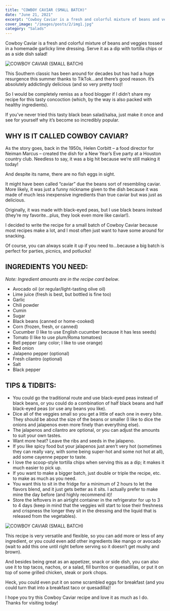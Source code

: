 ```yaml
---
title: "COWBOY CAVIAR (SMALL BATCH)"
date: "June 21, 2021"
excerpt: "Cowboy Caviar is a fresh and colorful mixture of beans and veggies tossed in a homemade garlicky lime dressing. Serve it as a dip with tortilla chips or as a side dish salad!"
cover_image: "/images/posts/2/img1.jpg"
category: "Salads"
---
```


Cowboy Caviar is a fresh and colorful mixture of beans and veggies tossed in a homemade garlicky lime dressing. Serve it as a dip with tortilla chips or as a side dish salad!

![COWBOY CAVIAR (SMALL BATCH)](/images/posts/2/img2.jpg)

This Southern classic has been around for decades but has had a huge resurgence this summer thanks to TikTok…and there’s good reason. It’s absolutely addictingly delicious (and so very pretty too)!

So I would be completely remiss as a food blogger if I didn’t share my recipe for this tasty concoction (which, by the way is also packed with healthy ingredients).

If you’ve never tried this tasty black bean salad/salsa, just make it once and see for yourself why it’s become so incredibly popular.

## WHY IS IT CALLED COWBOY CAVIAR?

As the story goes, back in the 1950s, Helen Corbitt – a food director for Neiman Marcus – created the dish for a New Year’s Eve party at a Houston country club. Needless to say, it was a big hit because we’re still making it today!

And despite its name, there are no fish eggs in sight.

It might have been called “caviar” due the beans sort of resembling caviar. More likely, it was just a funny nickname given to the dish because it was made of much less inexpensive ingredients than true caviar but was just as delicious.

Originally, it was made with black-eyed peas, but I use black beans instead (they’re my favorite…plus, they look even more like caviar!).

I decided to write the recipe for a small batch of Cowboy Caviar because most recipes make a lot, and I most often just want to have some around for snacking.

Of course, you can always scale it up if you need to…because a big batch is perfect for parties, picnics, and potlucks!

## INGREDIENTS YOU NEED:

_Note: Ingredient amounts are in the recipe card below_.

- Avocado oil (or regular/light-tasting olive oil)
- Lime juice (fresh is best, but bottled is fine too)
- Garlic
- Chili powder
- Cumin
- Sugar
- Black beans (canned or home-cooked)
- Corn (frozen, fresh, or canned)
- Cucumber (I like to use English cucumber because it has less seeds)
- Tomato (I like to use plum/Roma tomatoes)
- Bell pepper (any color; I like to use orange)
- Red onion
- Jalapeno pepper (optional)
- Fresh cilantro (optional)
- Salt
- Black pepper

## TIPS & TIDBITS:

- You could go the traditional route and use black-eyed peas instead of black beans, or you could do a combination of half black beans and half black-eyed peas (or use any beans you like).
- Dice all of the veggies small so you get a little of each one in every bite. They should be about the size of the beans or smaller (I like to dice the onions and jalapenos even more finely than everything else).
- The jalapenos and cilantro are optional, or you can adjust the amounts to suit your own tastes.
- Want more heat? Leave the ribs and seeds in the jalapeno.
- If you like spicy food but your jalapenos just aren’t very hot (sometimes they can really vary, with some being super-hot and some not hot at all), add some cayenne pepper to taste.
- I love the scoop-style tortilla chips when serving this as a dip; it makes it much easier to pick up.
- If you want to make a bigger batch, just double or triple the recipe, etc. to make as much as you need.
- You want this to sit in the fridge for a minimum of 2 hours to let the flavors blend, and it just gets better as it sits. I actually prefer to make mine the day before (and highly recommend it)!
- Store the leftovers in an airtight container in the refrigerator for up to 3 to 4 days (keep in mind that the veggies will start to lose their freshness and crispness the longer they sit in the dressing and the liquid that is released from the vegetables).

![COWBOY CAVIAR (SMALL BATCH)](/images/posts/2/img3.jpg)

This recipe is very versatile and flexible, so you can add more or less of any ingredient, or you could even add other ingredients like mango or avocado (wait to add this one until right before serving so it doesn’t get mushy and brown).

And besides being great as an appetizer, snack or side dish, you can also use it to top tacos, nachos, or a salad, fill burritos or quesadillas, or put it on top of some grilled chicken, steak or pork chops.

Heck, you could even put it on some scrambled eggs for breakfast (and you could turn that into a breakfast taco or quesadilla)!

I hope you try this Cowboy Caviar recipe and love it as much as I do. Thanks for visiting today!

